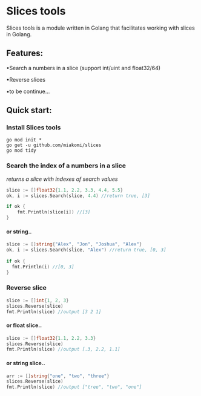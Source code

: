 # Slices tools 

Slices tools is a module written in Golang that facilitates working with slices in Golang.

## Features:
•Search a numbers in a slice (support int/uint and float32/64)

•Reverse slices

•to be continue...


## Quick start:

### Install Slices tools
```
go mod init * 
go get -u github.com/miakomi/slices
go mod tidy
```

### Search the index of a numbers in a slice
_returns a slice with indexes of search values_
```go
slice := []float32{1.1, 2.2, 3.3, 4.4, 5.5}
ok, i := slices.Search(slice, 4.4) //return true, [3]

if ok {
	fmt.Println(slice[i]) //[3]
}
```
#### or string.. 
```go 
slice := []string{"Alex", "Jon", "Joshua", "Alex"}
ok, i := slices.Search(slice, "Alex") //return true, [0, 3]
  
if ok {
  fmt.Println(i) //[0, 3]
}
```

### Reverse slice 
```go 
slice := []int{1, 2, 3}
slices.Reverse(slice)
fmt.Println(slice) //output [3 2 1]
```

#### or float slice.. 
```go 
slice := []float32{1.1, 2.2, 3.3}
slices.Reverse(slice)
fmt.Println(slice) //output [.3, 2.2, 1.1]
```
#### or string slice.. 
```go 
arr := []string{"one", "two", "three"}
slices.Reverse(slice)
fmt.Println(slice) //output ["tree", "two", "one"]
```
